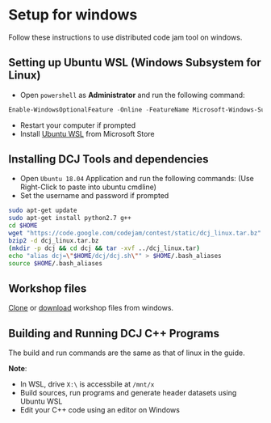 # Setup for windows
Follow these instructions to use distributed code jam tool on windows.
## Setting up Ubuntu WSL (Windows Subsystem for Linux)
* Open `powershell` as **Administrator** and run the following command:
```powershell
Enable-WindowsOptionalFeature -Online -FeatureName Microsoft-Windows-Subsystem-Linux
```
* Restart your computer if prompted
* Install [Ubuntu WSL](https://www.microsoft.com/store/productId/9N9TNGVNDL3Q) from Microsoft Store

## Installing DCJ Tools and dependencies
* Open `Ubuntu 18.04` Application and run the following commands: (Use Right-Click to paste into ubuntu cmdline)
* Set the username and password if prompted
```bash
sudo apt-get update
sudo apt-get install python2.7 g++
cd $HOME
wget "https://code.google.com/codejam/contest/static/dcj_linux.tar.bz" -O dcj_linux.tar.bz
bzip2 -d dcj_linux.tar.bz
(mkdir -p dcj && cd dcj && tar -xvf ../dcj_linux.tar)
echo "alias dcj=\"$HOME/dcj/dcj.sh\"" > $HOME/.bash_aliases
source $HOME/.bash_aliases
```

## Workshop files

[Clone](https://github.com/kushagra1729/DCJ-2017-Solutions) or [download](https://github.com/kushagra1729/DCJ-2017-Solutions/archive/master.zip) workshop files from windows.

## Building and Running DCJ C++ Programs
The build and run commands are the same as that of linux in the guide.

**Note**:
* In WSL, drive `X:\` is accessbile at `/mnt/x`
* Build sources, run programs and generate header datasets using Ubuntu WSL
* Edit your C++ code using an editor on Windows